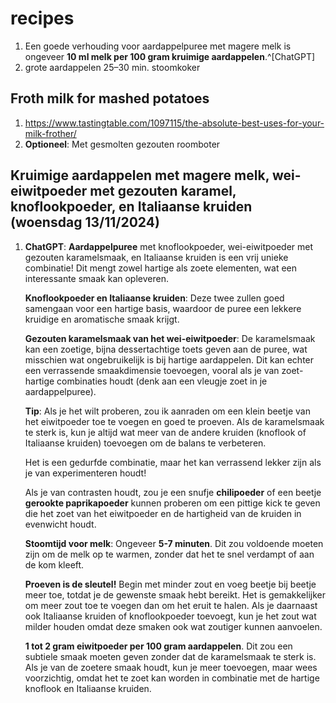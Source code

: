 # recipes
1. Een goede verhouding voor aardappelpuree met magere melk is ongeveer **10 ml melk per 100 gram kruimige aardappelen**.^[ChatGPT]
2. grote aardappelen 25–30 min. stoomkoker

## Froth milk for mashed potatoes
1. https://www.tastingtable.com/1097115/the-absolute-best-uses-for-your-milk-frother/
2. **Optioneel**: Met gesmolten gezouten roomboter

## Kruimige aardappelen met magere melk, wei-eiwitpoeder met gezouten karamel, knoflookpoeder, en Italiaanse kruiden (woensdag 13/11/2024)
1. **ChatGPT**: **Aardappelpuree** met knoflookpoeder, wei-eiwitpoeder met gezouten karamelsmaak, en Italiaanse kruiden is een vrij unieke combinatie! Dit mengt zowel hartige als zoete elementen, wat een interessante smaak kan opleveren.
	   
   **Knoflookpoeder en Italiaanse kruiden**: Deze twee zullen goed samengaan voor een hartige basis, waardoor de puree een lekkere kruidige en aromatische smaak krijgt.
	   
	**Gezouten karamelsmaak van het wei-eiwitpoeder**: De karamelsmaak kan een zoetige, bijna dessertachtige toets geven aan de puree, wat misschien wat ongebruikelijk is bij hartige aardappelen. Dit kan echter een verrassende smaakdimensie toevoegen, vooral als je van zoet-hartige combinaties houdt (denk aan een vleugje zoet in je aardappelpuree).
	   
	**Tip**: Als je het wilt proberen, zou ik aanraden om een klein beetje van het eiwitpoeder toe te voegen en goed te proeven. Als de karamelsmaak te sterk is, kun je altijd wat meer van de andere kruiden (knoflook of Italiaanse kruiden) toevoegen om de balans te verbeteren.
	   
	Het is een gedurfde combinatie, maar het kan verrassend lekker zijn als je van experimenteren houdt!
	   
	 Als je van contrasten houdt, zou je een snufje **chilipoeder** of een beetje **gerookte paprikapoeder** kunnen proberen om een pittige kick te geven die het zoet van het eiwitpoeder en de hartigheid van de kruiden in evenwicht houdt.
	   
	 **Stoomtijd voor melk**: Ongeveer **5-7 minuten**. Dit zou voldoende moeten zijn om de melk op te warmen, zonder dat het te snel verdampt of aan de kom kleeft.
	   
	  **Proeven is de sleutel!** Begin met minder zout en voeg beetje bij beetje meer toe, totdat je de gewenste smaak hebt bereikt. Het is gemakkelijker om meer zout toe te voegen dan om het eruit te halen. Als je daarnaast ook Italiaanse kruiden of knoflookpoeder toevoegt, kun je het zout wat milder houden omdat deze smaken ook wat zoutiger kunnen aanvoelen.
	   
   **1 tot 2 gram eiwitpoeder per 100 gram aardappelen**. Dit zou een subtiele smaak moeten geven zonder dat de karamelsmaak te sterk is. Als je van de zoetere smaak houdt, kun je meer toevoegen, maar wees voorzichtig, omdat het te zoet kan worden in combinatie met de hartige knoflook en Italiaanse kruiden.